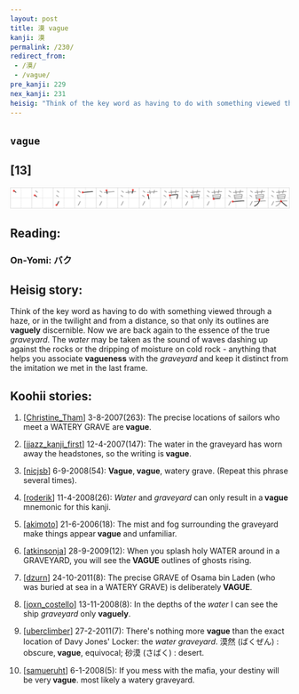 ```yaml
---
layout: post
title: 漠 vague
kanji: 漠
permalink: /230/
redirect_from:
 - /漠/
 - /vague/
pre_kanji: 229
nex_kanji: 231
heisig: "Think of the key word as having to do with something viewed through a haze, or in the twilight and from a distance, so that only its outlines are <b>vaguely</b> discernible. Now we are back again to the essence of the true <i>graveyard</i>. The <i>water</i> may be taken as the sound of waves dashing up against the rocks or the dripping of moisture on cold rock - anything that helps you associate <b>vagueness</b> with the <i>graveyard</i> and keep it distinct from the imitation we met in the last frame."
---
```


## `vague`

## [13]

<div class="stroke"><img src="../images/E6BCA0.png" /></div>

## Reading:

### On-Yomi: バク

## Heisig story:

Think of the key word as having to do with something viewed through a haze, or in the twilight and from a distance, so that only its outlines are <b>vaguely</b> discernible. Now we are back again to the essence of the true <i>graveyard</i>. The <i>water</i> may be taken as the sound of waves dashing up against the rocks or the dripping of moisture on cold rock - anything that helps you associate <b>vagueness</b> with the <i>graveyard</i> and keep it distinct from the imitation we met in the last frame.

## Koohii stories:

1) [<a href="http://kanji.koohii.com/profile/Christine_Tham">Christine_Tham</a>] 3-8-2007(263): The precise locations of sailors who meet a WATERY GRAVE are<strong> vague</strong>.

2) [<a href="http://kanji.koohii.com/profile/jjazz_kanji_first">jjazz_kanji_first</a>] 12-4-2007(147): The water in the graveyard has worn away the headstones, so the writing is<strong> vague</strong>.

3) [<a href="http://kanji.koohii.com/profile/nicjsb">nicjsb</a>] 6-9-2008(54): <strong>Vague</strong>,<strong> vague</strong>, watery grave. (Repeat this phrase several times).

4) [<a href="http://kanji.koohii.com/profile/roderik">roderik</a>] 11-4-2008(26): <em>Water</em> and <em>graveyard</em> can only result in a<strong> vague</strong> mnemonic for this kanji.

5) [<a href="http://kanji.koohii.com/profile/akimoto">akimoto</a>] 21-6-2006(18): The mist and fog surrounding the graveyard make things appear<strong> vague</strong> and unfamiliar.

6) [<a href="http://kanji.koohii.com/profile/atkinsonja">atkinsonja</a>] 28-9-2009(12): When you splash holy WATER around in a GRAVEYARD, you will see the<strong> VAGUE</strong> outlines of ghosts rising.

7) [<a href="http://kanji.koohii.com/profile/dzurn">dzurn</a>] 24-10-2011(8): The precise GRAVE of Osama bin Laden (who was buried at sea in a WATERY GRAVE) is deliberately<strong> VAGUE</strong>.

8) [<a href="http://kanji.koohii.com/profile/joxn_costello">joxn_costello</a>] 13-11-2008(8): In the depths of the <em>water</em> I can see the ship <em>graveyard</em> only <strong>vaguely</strong>.

9) [<a href="http://kanji.koohii.com/profile/uberclimber">uberclimber</a>] 27-2-2011(7): There&#039;s nothing more <strong>vague</strong> than the exact location of Davy Jones&#039; Locker: the <em>water graveyard</em>. 漠然 (ばくぜん) : obscure,<strong> vague</strong>, equivocal; 砂漠 (さばく) : desert.

10) [<a href="http://kanji.koohii.com/profile/samueruht">samueruht</a>] 6-1-2008(5): If you mess with the mafia, your destiny will be very<strong> vague</strong>. most likely a watery graveyard.
